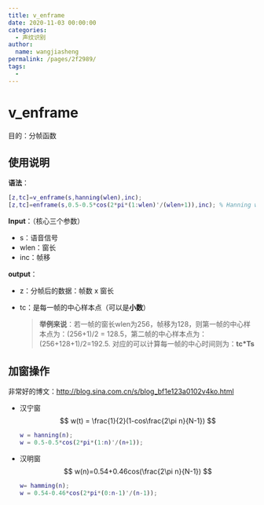 ```yaml
---
title: v_enframe
date: 2020-11-03 00:00:00
categories: 
  - 声纹识别
author: 
  name: wangjiasheng
permalink: /pages/2f2989/
tags: 
  - 
---
```



# v_enframe

目的：分帧函数

## 使用说明

**语法**：

```matlab
[z,tc]=v_enframe(s,hanning(wlen),inc);
[z,tc]=enframe(s,0.5-0.5*cos(2*pi*(1:wlen)'/(wlen+1)),inc); % Hanning window
```

**Input**：（核心三个参数）

- s：语音信号
- wlen：窗长
- inc：帧移

**output**：

- z：分帧后的数据：帧数 x 窗长

- tc：是每一帧的中心样本点（可以是**小数**）

  > **举例来说**：若一帧的窗长wlen为256，帧移为128，则第一帧的中心样本点为：(256+1)/2 = 128.5，第二帧的中心样本点为：(256+128+1)/2=192.5. 对应的可以计算每一帧的中心时间则为：**tc*Ts**



## 加窗操作

非常好的博文：http://blog.sina.com.cn/s/blog_bf1e123a0102v4ko.html

- 汉宁窗
  $$
  w(t) = \frac{1}{2}(1-cos\frac{2\pi n}{N-1})
  $$

  ```matlab
  w = hanning(n);
  w = 0.5-0.5*cos(2*pi*(1:n)'/(n+1));
  ```

- 汉明窗
  $$
  w(n)=0.54+0.46cos(\frac{2\pi n}{N-1})
  $$

  ```matlab
  w= hamming(n);
  w = 0.54-0.46*cos(2*pi*(0:n-1)'/(n-1));
  ```

  